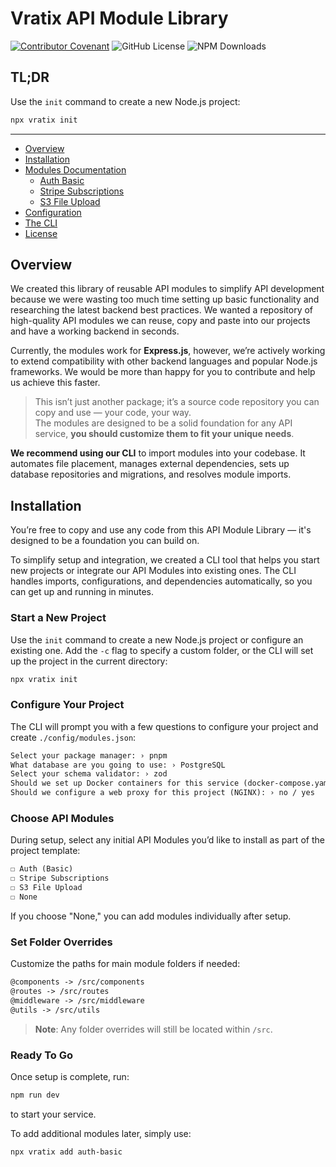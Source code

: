 # Vratix API Module Library
[![Contributor Covenant](https://img.shields.io/badge/Contributor%20Covenant-2.1-4baaaa.svg)](CODE_OF_CONDUCT.md)
![GitHub License](https://img.shields.io/github/license/vratix-dev/api-library)
![NPM Downloads](https://img.shields.io/npm/dm/vratix)

## TL;DR

Use the `init` command to create a new Node.js project: 
```bash
npx vratix init
```
---
- [Overview](#overview)
- [Installation](#installation)
- [Modules Documentation](#modules)
  - [Auth Basic](./registry/modules/authBasic/README.mdx)
  - [Stripe Subscriptions](./registry/modules/stripeSubscriptions/README.mdx)
  - [S3 File Upload](./registry/modules/upload-to-s3/README.mdx)
- [Configuration](./docs/config.mdx)
- [The CLI](./docs/cli.mdx)
- [License](LICENSE)

## Overview 
We created this library of reusable API modules to simplify API development because we were wasting too much time setting up basic functionality and researching the latest backend best practices.
We wanted a repository of high-quality API modules we can reuse, copy and paste into our projects and have a working backend in seconds. 

Currently, the modules work for **Express.js**, however, we’re actively working to extend compatibility with other backend languages and popular Node.js frameworks. 
We would be more than happy for you to contribute and help us achieve this faster.

> This isn’t just another package; it’s a source code repository you can copy and use — your code, your way.  
The modules are designed to be a solid foundation for any API service, **you should customize them to fit your unique needs**.

**We recommend using our CLI** to import modules into your codebase. It automates file placement, manages external dependencies, sets up database repositories and migrations, and resolves module imports.

## Installation

You’re free to copy and use any code from this API Module Library — it's designed to be a foundation you can build on.

To simplify setup and integration, we created a CLI tool that helps you start new projects or integrate our API Modules into existing ones. 
The CLI handles imports, configurations, and dependencies automatically, so you can get up and running in minutes.

### Start a New Project

Use the `init` command to create a new Node.js project or configure an existing one. 
Add the `-c` flag to specify a custom folder, or the CLI will set up the project in the current directory:

```bash
npx vratix init
```

### Configure Your Project

The CLI will prompt you with a few questions to configure your project and create `./config/modules.json`:

```txt showLineNumbers
Select your package manager: › pnpm
What database are you going to use: › PostgreSQL
Select your schema validator: › zod
Should we set up Docker containers for this service (docker-compose.yaml): › no / yes 
Should we configure a web proxy for this project (NGINX): › no / yes
```

### Choose API Modules

During setup, select any initial API Modules you’d like to install as part of the project template:

```txt showLineNumbers
☐ Auth (Basic)
☐ Stripe Subscriptions
☐ S3 File Upload
☐ None
```

If you choose "None," you can add modules individually after setup.

### Set Folder Overrides

Customize the paths for main module folders if needed:

```txt showLineNumbers
@components -> /src/components
@routes -> /src/routes
@middleware -> /src/middleware
@utils -> /src/utils
```

> **Note**: Any folder overrides will still be located within `/src`.

### Ready To Go

Once setup is complete, run:

```bash
npm run dev
```

to start your service.

To add additional modules later, simply use:

```bash
npx vratix add auth-basic
```
